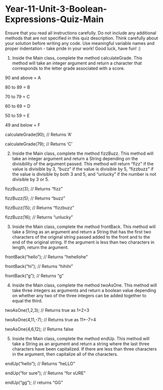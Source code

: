 # Year-11-Unit-3-Boolean-Expressions-Quiz-Main

Ensure that you read all instructions carefully. Do not include any additional methods that are not specified in this quiz description. Think carefully about your solution before writing any code. Use meaningful variable names and proper indentation - take pride in your work! Good luck, have fun! :)

1. Inside the Main class, complete the method calculateGrade. This method will take an integer argument and return a character that corresponds to the letter grade associated with a score. 

90 and above = A

80 to 89 = B

70 to 79 = C

60 to 69 = D

50 to 59 = E

49 and below = F

calculateGrade(90);	// Returns ‘A’

calculateGrade(79);	// Returns ‘C’

2. Inside the Main class, complete the method fizzBuzz. This method will take an integer argument and return a String depending on the divisibility of the argument passed. This method will return “fizz” if the value is divisible by 3, “buzz” if the value is divisible by 5, “fizzbuzz” if the value is divisible by both 3 and 5, and “unlucky” if the number is not divisible by 3 or 5.

fizzBuzz(3);	// Returns “fizz”

fizzBuzz(5);	// Returns “buzz”

fizzBuzz(15); 	// Returns “fizzbuzz”

fizzBuzz(16);	// Returns “unlucky”

3. Inside the Main class, complete the method frontBack. This method will take a String as an argument and return a String that has the first two characters of the original string passed added to the front and to the end of the original string. If the argument is less than two characters in length, return the argument. 

frontBack(“hello”);	// Returns “hehellohe”

frontBack(“hi”);	// Returns “hihihi”

frontBack(“g”);		// Returns “g”

4. Inside the Main class, complete the method twoAsOne. This method will take three integers as arguments and return a boolean value depending on whether any two of the three integers can be added together to equal the third. 

twoAsOne(1,2,3); 	// Returns true as 1+2=3

twoAsOne(4,11,-7);	// Returns true as 11+-7=4

twoAsOne(4,6,12);	// Returns false


5. Inside the Main class, complete the method endUp. This method will take a String as an argument and return a string where the last three characters have been capitalized. If there are less than three characters in the argument, then capitalize all of the characters. 

endUp(“hello”);	// Returns “heLLO”

endUp(“for sure”);	// Returns “for sURE”

endUp(“gg”);		// returns “GG”
